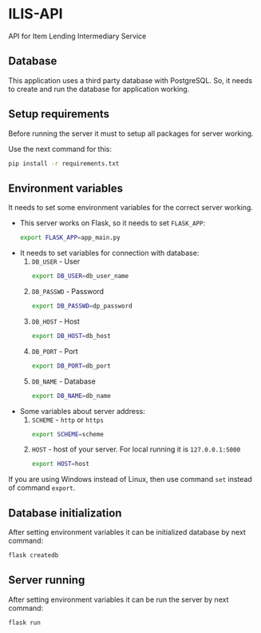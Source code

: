 # ILIS-API

API for Item Lending Intermediary Service

## Database

This application uses a third party database with PostgreSQL. So, it needs to create and run the database for application working.

## Setup requirements

Before running the server it must to setup all packages for server working.

Use the next command for this:
```bash
pip install -r requirements.txt
```

## Environment variables

It needs to set some environment variables for the correct server working.

* This server works on Flask, so it needs to set `FLASK_APP`:
  ```bash
  export FLASK_APP=app_main.py
  ```
* It needs to set variables for connection with database:
  1. `DB_USER` - User
     ```bash
     export DB_USER=db_user_name
     ```
  2. `DB_PASSWD` - Password
     ```bash
     export DB_PASSWD=dp_password
     ```
  3. `DB_HOST` - Host
     ```bash
     export DB_HOST=db_host
     ```
  4. `DB_PORT` - Port
     ```bash
     export DB_PORT=db_port
     ```
  5. `DB_NAME` - Database
     ```bash
     export DB_NAME=db_name
     ```
* Some variables about server address:
  1. `SCHEME` - `http` or `https`
     ```bash
     export SCHEME=scheme
     ```
  2. `HOST` - host of your server. For local running it is `127.0.0.1:5000`
     ```bash
     export HOST=host
     ```

If you are using Windows instead of Linux, then use command `set` instead of command `export`.

## Database initialization

After setting environment variables it can be initialized database by next command:
```bash
flask createdb
```

## Server running

After setting environment variables it can be run the server by next command:
```bash
flask run
```
